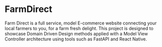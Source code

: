 # FarmDirect
Farm Direct is a full service, model E-commerce website connecting your local farmers to you, for a farm fresh delight. This project is designed to showcase Domain Driven Design methods applied with a Model View Controller architecture using tools such as FastAPI and React Native. 
